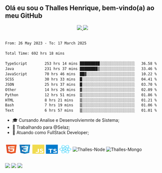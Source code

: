 ## Olá eu sou o Thalles Henrique, bem-vindo(a) ao meu GitHub

<div align="center">
  <a href="https://github.com/Thalles-HsA">
  <img height="180em" src="https://github-readme-stats.vercel.app/api?username=Thalles-HsA&show_icons=true&theme=radical&include_all_commits=true&count_private=true"/>
  <img height="180em" src="https://github-readme-stats.vercel.app/api/top-langs/?username=Thalles-HsA&exclude_repo=github-readme-stats,Pong,Freeway-JS&langs_count=5&theme=radical"/>
</div><br>
  
  <!--START_SECTION:waka-->

```txt
From: 26 May 2023 - To: 17 March 2025

Total Time: 692 hrs 18 mins

TypeScript        253 hrs 14 mins █████████░░░░░░░░░░░░░░░░   36.58 %
Java              231 hrs 37 mins ████████▒░░░░░░░░░░░░░░░░   33.46 %
JavaScript        70 hrs 46 mins  ██▓░░░░░░░░░░░░░░░░░░░░░░   10.22 %
SCSS              30 hrs 33 mins  █░░░░░░░░░░░░░░░░░░░░░░░░   04.41 %
JSON              25 hrs 37 mins  █░░░░░░░░░░░░░░░░░░░░░░░░   03.70 %
Other             14 hrs 26 mins  ▓░░░░░░░░░░░░░░░░░░░░░░░░   02.09 %
Python            12 hrs 51 mins  ▒░░░░░░░░░░░░░░░░░░░░░░░░   01.86 %
HTML              8 hrs 21 mins   ▒░░░░░░░░░░░░░░░░░░░░░░░░   01.21 %
Bash              7 hrs 19 mins   ▒░░░░░░░░░░░░░░░░░░░░░░░░   01.06 %
Text              6 hrs 57 mins   ▒░░░░░░░░░░░░░░░░░░░░░░░░   01.01 %
```

<!--END_SECTION:waka-->

  - 🎓 Cursando Analise e Desenvolviemnte de Sistema;
  - 🌱 Trabalhando para @Selaz;
  - 🎯 Atuando como FullStack Developer;
 
<div style="display: inline_block"><br>
  <img align="center" alt="Thalles-HTML" height="30" width="40" src="https://raw.githubusercontent.com/devicons/devicon/master/icons/html5/html5-original.svg">
  <img align="center" alt="Thalles-CSS" height="30" width="40" src="https://raw.githubusercontent.com/devicons/devicon/master/icons/css3/css3-original.svg">
  <img align="center" alt="Thalles-Js" height="30" width="40" src="https://raw.githubusercontent.com/devicons/devicon/master/icons/javascript/javascript-plain.svg">
  <img align="center" alt="Thalles-Ts" height="30" width="40" src="https://raw.githubusercontent.com/devicons/devicon/master/icons/typescript/typescript-plain.svg">
  <img align="center" alt="Thalles-React" height="30" width="40" src="https://raw.githubusercontent.com/devicons/devicon/master/icons/react/react-original.svg">
  <img align="center" alt="Thalles-Node" height="30" width="40" src="https://cdn.jsdelivr.net/gh/devicons/devicon/icons/nodejs/nodejs-original.svg" />
  <img align="center" alt="Thalles-Mongo" height="30" width="40" src="https://cdn.jsdelivr.net/gh/devicons/devicon/icons/mongodb/mongodb-original.svg" />
  
</div>

 ##
  
<div>
  <a href="https://www.linkedin.com/in/thalles-hsa" target="_blank"><img src="https://img.shields.io/badge/-LinkedIn-%230077B5?style=for-the-badge&logo=linkedin&logoColor=white" target="_blank"></a> 
  <a href="https://instagram.com/thalleshsa" target="_blank"><img src="https://img.shields.io/badge/-Instagram-%23E4405F?style=for-the-badge&logo=instagram&logoColor=white" target="_blank"></a>
  <a href = "mailto:thsa.henrique@gmail.com"><img src="https://img.shields.io/badge/-Gmail-%23333?style=for-the-badge&logo=gmail&logoColor=white" target="_blank"></a>
   
</div>
